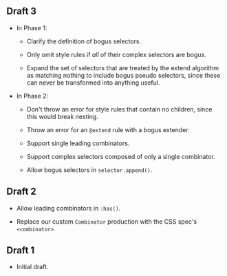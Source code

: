 ## Draft 3

* In Phase 1:

  * Clarify the definition of bogus selectors.

  * Only omit style rules if _all_ of their complex selectors are bogus.

  * Expand the set of selectors that are treated by the extend algorithm as
    matching nothing to include bogus pseudo selectors, since these can never be
    transformed into anything useful.

* In Phase 2:

  * Don't throw an error for style rules that contain no children, since this
    would break nesting.

  * Throw an error for an `@extend` rule with a bogus extender.

  * Support single leading combinators.

  * Support complex selectors composed of only a single combinator.

  * Allow bogus selectors in `selector.append()`.

## Draft 2

* Allow leading combinators in `:has()`.

* Replace our custom `Combinator` production with the CSS spec's `<combinator>`.

## Draft 1

* Initial draft.
